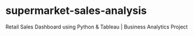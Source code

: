 # supermarket-sales-analysis
Retail Sales Dashboard using Python &amp; Tableau | Business Analytics Project
